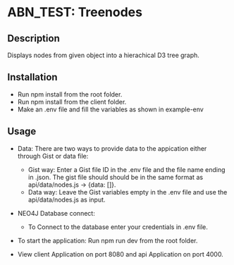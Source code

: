 # ABN_TEST: Treenodes

## Description

Displays nodes from given object into a hierachical D3 tree graph.

## Installation

- Run npm install from the root folder.
- Run npm install from the client folder.
- Make an .env file and fill the variables as shown in example-env

## Usage

- Data:
  There are two ways to provide data to the appication either through Gist or data file:

  - Gist way: Enter a Gist file ID in the .env file and the file name ending in .json. The gist file should should be in the same format as api/data/nodes.js -> {data: [<dataObjects>]}.
  - Data way: Leave the Gist variables empty in the .env file and use the api/data/nodes.js as input.

- NEO4J Database connect:

  - To Connect to the database enter your credentials in .env file.

- To start the application:
  Run npm run dev from the root folder.
- View client Application on port 8080 and api Application on port 4000.
